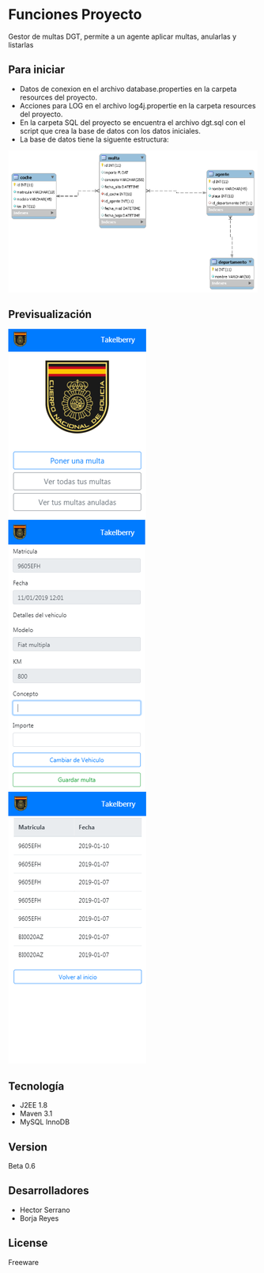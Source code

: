 # Funciones Proyecto

Gestor de multas DGT, permite a un agente aplicar multas, anularlas y listarlas 
## Para iniciar

* Datos de conexion en el archivo database.properties en la carpeta resources del proyecto.
* Acciones para LOG en el archivo log4j.propertie en la carpeta resources del proyecto.
* En la carpeta SQL del proyecto se encuentra el archivo dgt.sql con el script que crea la base de datos con los datos iniciales.
* La base de datos tiene la siguente estructura:

<img src="https://github.com/AjRoBSeYeR/PruebasIpartek/blob/master/dgt/src/main/resources/eer.png">


## Previsualización

<div class="display:flex">
<img class="vertical-align:top" src="https://github.com/AjRoBSeYeR/PruebasIpartek/blob/master/dgt/src/main/resources/dgt.png">
<img class="vertical-align:top" src="https://github.com/AjRoBSeYeR/PruebasIpartek/blob/master/dgt/src/main/resources/dgt2.png">
<img class="vertical-align:top" src="https://github.com/AjRoBSeYeR/PruebasIpartek/blob/master/dgt/src/main/resources/dgt3.png">

</div>

## Tecnología

* J2EE 1.8
* Maven 3.1
* MySQL InnoDB

## Version

Beta 0.6

## Desarrolladores

* Hector Serrano
* Borja Reyes


## License

Freeware

